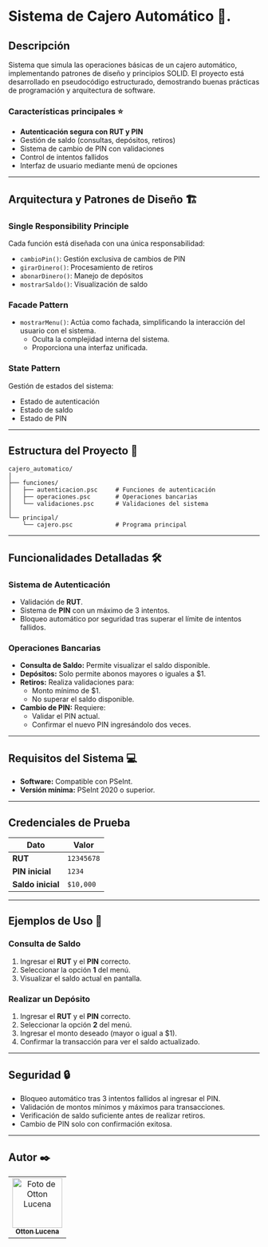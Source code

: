 # Sistema de Cajero Automático 🏦.

## Descripción
Sistema que simula las operaciones básicas de un cajero automático, implementando patrones de diseño y principios SOLID. El proyecto está desarrollado en pseudocódigo estructurado, demostrando buenas prácticas de programación y arquitectura de software.

### Características principales ⭐
- **Autenticación segura con RUT y PIN**
- Gestión de saldo (consultas, depósitos, retiros)
- Sistema de cambio de PIN con validaciones
- Control de intentos fallidos
- Interfaz de usuario mediante menú de opciones

---

## Arquitectura y Patrones de Diseño 🏗️

### **Single Responsibility Principle**
Cada función está diseñada con una única responsabilidad:
- `cambioPin()`: Gestión exclusiva de cambios de PIN
- `girarDinero()`: Procesamiento de retiros
- `abonarDinero()`: Manejo de depósitos
- `mostrarSaldo()`: Visualización de saldo

### **Facade Pattern**
- `mostrarMenu()`: Actúa como fachada, simplificando la interacción del usuario con el sistema.
  - Oculta la complejidad interna del sistema.
  - Proporciona una interfaz unificada.

### **State Pattern**
Gestión de estados del sistema:
- Estado de autenticación
- Estado de saldo
- Estado de PIN

---

## Estructura del Proyecto 📁
```plaintext
cajero_automatico/
│
├── funciones/
│   ├── autenticacion.psc     # Funciones de autenticación
│   ├── operaciones.psc       # Operaciones bancarias
│   └── validaciones.psc      # Validaciones del sistema
│
└── principal/
    └── cajero.psc            # Programa principal

```
---

## Funcionalidades Detalladas 🛠️

### Sistema de Autenticación
- Validación de **RUT**.
- Sistema de **PIN** con un máximo de 3 intentos.
- Bloqueo automático por seguridad tras superar el límite de intentos fallidos.

### Operaciones Bancarias
- **Consulta de Saldo:** Permite visualizar el saldo disponible.
- **Depósitos:** Solo permite abonos mayores o iguales a $1.
- **Retiros:** Realiza validaciones para:
  - Monto mínimo de $1.
  - No superar el saldo disponible.
- **Cambio de PIN:** Requiere:
  - Validar el PIN actual.
  - Confirmar el nuevo PIN ingresándolo dos veces.

---

## Requisitos del Sistema 💻
- **Software:** Compatible con PSeInt.
- **Versión mínima:** PSeInt 2020 o superior.

---

## Credenciales de Prueba
| **Dato**        | **Valor**       |
|------------------|-----------------|
| **RUT**         | `12345678`      |
| **PIN inicial** | `1234`          |
| **Saldo inicial** | `$10,000`     |

---

## Ejemplos de Uso 📝

### Consulta de Saldo
1. Ingresar el **RUT** y el **PIN** correcto.
2. Seleccionar la opción **1** del menú.
3. Visualizar el saldo actual en pantalla.

### Realizar un Depósito
1. Ingresar el **RUT** y el **PIN** correcto.
2. Seleccionar la opción **2** del menú.
3. Ingresar el monto deseado (mayor o igual a $1).
4. Confirmar la transacción para ver el saldo actualizado.

---

## Seguridad 🔒
- Bloqueo automático tras 3 intentos fallidos al ingresar el PIN.
- Validación de montos mínimos y máximos para transacciones.
- Verificación de saldo suficiente antes de realizar retiros.
- Cambio de PIN solo con confirmación exitosa.

---

## Autor ✒️
<table>
  <tr>
    <td align="center">
      <a href="https://github.com/ottonlucena">
        <img src="https://github.com/ottonlucena.png" width="100px;" alt="Foto de Otton Lucena"/><br>
        <sub>
          <b>Otton Lucena</b>
        </sub>
      </a>
    </td>
  </tr>
</table>
